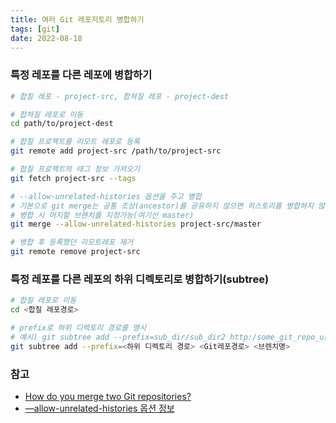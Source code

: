 ```yaml
---
title: 여러 Git 레포지토리 병합하기
tags: [git]
date: 2022-08-18
---
```


### 특정 레포를 다른 레포에 병합하기

```bash
# 합칠 레포 - project-src, 합쳐질 레포 - project-dest

# 합쳐질 레포로 이동
cd path/to/project-dest

# 합칠 프로젝트를 리모트 레포로 등록
git remote add project-src /path/to/project-src

# 합칠 프로젝트의 태그 정보 가져오기
git fetch project-src --tags

# --allow-unrelated-histories 옵션을 주고 병합
# 기본으로 git merge는 공통 조상(ancestor)를 공유하지 않으면 히스토리를 병합하지 않음
# 병합 시 머지할 브렌치를 지정가능(여기선 master)
git merge --allow-unrelated-histories project-src/master

# 병합 후 등록했던 리모트레포 제거
git remote remove project-src
```

### 특정 레포를 다른 레포의 하위 디렉토리로 병합하기(subtree)

```bash
# 합칠 레포로 이동
cd <합칠 레포경로>

# prefix로 하위 디렉토리 경로를 명시
# 예시) git subtree add --prefix=sub_dir/sub_dir2 http:/some_git_repo_uri/project.git master
git subtree add --prefix=<하위 디렉토리 경로> <Git레포경로> <브렌치명>
```

### 참고

- [How do you merge two Git repositories?](https://stackoverflow.com/questions/1425892/how-do-you-merge-two-git-repositories)
- [—allow-unrelated-histories 옵션 정보](https://git-scm.com/docs/git-merge)

